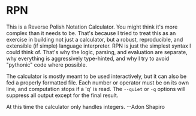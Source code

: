 RPN
===
This is a Reverse Polish Notation Calculator. You might think it's more complex
than it needs to be. That's because I tried to treat this as an exercise in
building not just a calculator, but a robust, reproducible, and extensible
(if simple) language interpreter. RPN is just the simplest syntax I could think
of. That's why the logic, parsing, and evaluation are separate, why everything
is aggressively type-hinted, and why I try to avoid "pythonic" code where
possible.

The calculator is mostly meant to be used interactively, but it can also be fed
a properly formatted file. Each number or operator must be on its own line, and
computation stops if a 'q' is read. The `--quiet` or `-q` options will suppress
all output except for the final result.

At this time the calculator only handles integers.
  --Adon Shapiro
